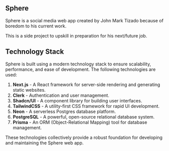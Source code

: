 ## Sphere

Sphere is a social media web app created by John Mark Tizado because of boredom to his current work.

This is a side project to upskill in preparation for his next/future job.

## Technology Stack

Sphere is built using a modern technology stack to ensure scalability, performance, and ease of development. The following technologies are used:

1. **Next.js** - A React framework for server-side rendering and generating static websites.
2. **Clerk** - Authentication and user management.
3. **Shadcn/UI** - A component library for building user interfaces.
4. **TailwindCSS** - A utility-first CSS framework for rapid UI development.
5. **Neon** - A serverless Postgres database platform.
6. **PostgreSQL** - A powerful, open-source relational database system.
7. **Prisma** - An ORM (Object-Relational Mapping) tool for database management.

These technologies collectively provide a robust foundation for developing and maintaining the Sphere web app.
